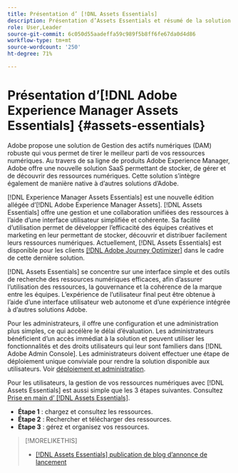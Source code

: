 ```yaml
---
title: Présentation d’ [!DNL Assets Essentials]
description: Présentation d’Assets Essentials et résumé de la solution
role: User,Leader
source-git-commit: 6c050d55aadeffa59c989f5b8ff6fe67da0d4d86
workflow-type: tm+mt
source-wordcount: '250'
ht-degree: 71%

---
```


# Présentation d’[!DNL Adobe Experience Manager Assets Essentials]  {#assets-essentials}

<!-- TBD: Update this banner to remove Beta label. 
![Banner image for beta docs](assets/do-not-localize/banner-image-beta-docs.png)
-->

Adobe propose une solution de Gestion des actifs numériques (DAM) robuste qui vous permet de tirer le meilleur parti de vos ressources numériques. Au travers de sa ligne de produits Adobe Experience Manager, Adobe offre une nouvelle solution SaaS permettant de stocker, de gérer et de découvrir des ressources numériques. Cette solution s’intègre également de manière native à d’autres solutions d’Adobe.

[!DNL Experience Manager Assets Essentials] est une nouvelle édition allégée d’[!DNL Adobe Experience Manager Assets]. [!DNL Assets Essentials] offre une gestion et une collaboration unifiées des ressources à l’aide d’une interface utilisateur simplifiée et cohérente. Sa facilité d’utilisation permet de développer l’efficacité des équipes créatives et marketing en leur permettant de stocker, découvrir et distribuer facilement leurs ressources numériques. Actuellement, [!DNL Assets Essentials] est disponible pour les clients [[!DNL Adobe Journey Optimizer]](https://experienceleague.adobe.com/docs/journey-optimizer/using/ajo-home.html) dans le cadre de cette dernière solution.

[!DNL Assets Essentials] se concentre sur une interface simple et des outils de recherche des ressources numériques efficaces, afin d’assurer l’utilisation des ressources, la gouvernance et la cohérence de la marque entre les équipes. L’expérience de l’utilisateur final peut être obtenue à l’aide d’une interface utilisateur web autonome et d’une expérience intégrée à d’autres solutions Adobe.

Pour les administrateurs, il offre une configuration et une administration plus simples, ce qui accélère le délai d’évaluation. Les administrateurs bénéficient d’un accès immédiat à la solution et peuvent utiliser les fonctionnalités et des droits utilisateurs qui leur sont familiers dans [!DNL Adobe Admin Console]. Les administrateurs doivent effectuer une étape de déploiement unique conviviale pour rendre la solution disponible aux utilisateurs. Voir [déploiement et administration](/help/deploy-administer.md).

Pour les utilisateurs, la gestion de vos ressources numériques avec [!DNL Assets Essentials] est aussi simple que les 3 étapes suivantes. Consultez [Prise en main d’ [!DNL Assets Essentials]](/help/get-started.md).

* **Étape 1** : chargez et consultez les ressources.
* **Étape 2** : Rechercher et télécharger des ressources.
* **Étape 3** : gérez et organisez vos ressources.

>[!MORELIKETHIS]
>
>* [[!DNL Assets Essentials] publication de blog d’annonce de lancement](https://blog.adobe.com/en/publish/2021/04/27/introducing-adobe-experience-manager-assets-essentials-to-simplify-collaboration-across-teams.html)
